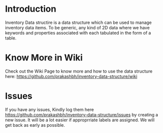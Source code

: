 # Introduction
Inventory Data structire is a data structure which can be used to manage inventory data items. To be generic, any kind of 2D data where we have keywords and properties associated with each tabulated in the form of a table. 

# Know More in Wiki
Check out the Wiki Page to know more and how to use the data structure here: https://github.com/prakashbh/inventory-data-structure/wiki

# Issues
If you have any issues, Kindly log them here https://github.com/prakashbh/inventory-data-structure/issues by creating a new issue. It will be a lot easier if approprriate labels are assigned. We will get back as early as possible. 

